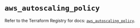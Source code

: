 # `aws_autoscaling_policy`

Refer to the Terraform Registry for docs: [`aws_autoscaling_policy`](https://registry.terraform.io/providers/hashicorp/aws/5.57.0/docs/resources/autoscaling_policy).

